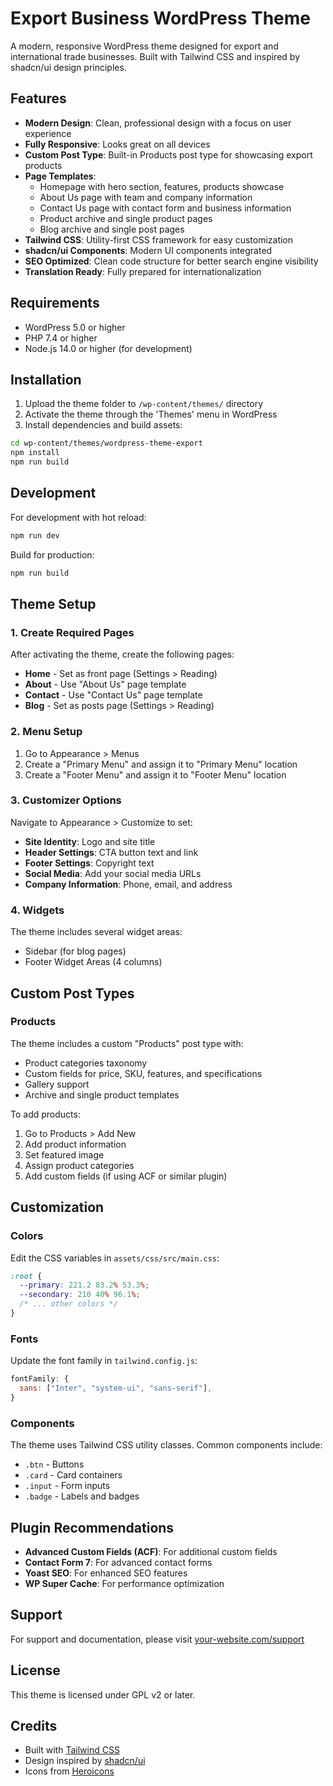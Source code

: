 # Export Business WordPress Theme

A modern, responsive WordPress theme designed for export and international trade businesses. Built with Tailwind CSS and inspired by shadcn/ui design principles.

## Features

- **Modern Design**: Clean, professional design with a focus on user experience
- **Fully Responsive**: Looks great on all devices
- **Custom Post Type**: Built-in Products post type for showcasing export products
- **Page Templates**: 
  - Homepage with hero section, features, products showcase
  - About Us page with team and company information
  - Contact Us page with contact form and business information
  - Product archive and single product pages
  - Blog archive and single post pages
- **Tailwind CSS**: Utility-first CSS framework for easy customization
- **shadcn/ui Components**: Modern UI components integrated
- **SEO Optimized**: Clean code structure for better search engine visibility
- **Translation Ready**: Fully prepared for internationalization

## Requirements

- WordPress 5.0 or higher
- PHP 7.4 or higher
- Node.js 14.0 or higher (for development)

## Installation

1. Upload the theme folder to `/wp-content/themes/` directory
2. Activate the theme through the 'Themes' menu in WordPress
3. Install dependencies and build assets:

```bash
cd wp-content/themes/wordpress-theme-export
npm install
npm run build
```

## Development

For development with hot reload:

```bash
npm run dev
```

Build for production:

```bash
npm run build
```

## Theme Setup

### 1. Create Required Pages

After activating the theme, create the following pages:

- **Home** - Set as front page (Settings > Reading)
- **About** - Use "About Us" page template
- **Contact** - Use "Contact Us" page template
- **Blog** - Set as posts page (Settings > Reading)

### 2. Menu Setup

1. Go to Appearance > Menus
2. Create a "Primary Menu" and assign it to "Primary Menu" location
3. Create a "Footer Menu" and assign it to "Footer Menu" location

### 3. Customizer Options

Navigate to Appearance > Customize to set:

- **Site Identity**: Logo and site title
- **Header Settings**: CTA button text and link
- **Footer Settings**: Copyright text
- **Social Media**: Add your social media URLs
- **Company Information**: Phone, email, and address

### 4. Widgets

The theme includes several widget areas:

- Sidebar (for blog pages)
- Footer Widget Areas (4 columns)

## Custom Post Types

### Products

The theme includes a custom "Products" post type with:

- Product categories taxonomy
- Custom fields for price, SKU, features, and specifications
- Gallery support
- Archive and single product templates

To add products:

1. Go to Products > Add New
2. Add product information
3. Set featured image
4. Assign product categories
5. Add custom fields (if using ACF or similar plugin)

## Customization

### Colors

Edit the CSS variables in `assets/css/src/main.css`:

```css
:root {
  --primary: 221.2 83.2% 53.3%;
  --secondary: 210 40% 96.1%;
  /* ... other colors */
}
```

### Fonts

Update the font family in `tailwind.config.js`:

```javascript
fontFamily: {
  sans: ["Inter", "system-ui", "sans-serif"],
}
```

### Components

The theme uses Tailwind CSS utility classes. Common components include:

- `.btn` - Buttons
- `.card` - Card containers
- `.input` - Form inputs
- `.badge` - Labels and badges

## Plugin Recommendations

- **Advanced Custom Fields (ACF)**: For additional custom fields
- **Contact Form 7**: For advanced contact forms
- **Yoast SEO**: For enhanced SEO features
- **WP Super Cache**: For performance optimization

## Support

For support and documentation, please visit [your-website.com/support](https://your-website.com/support)

## License

This theme is licensed under GPL v2 or later.

## Credits

- Built with [Tailwind CSS](https://tailwindcss.com/)
- Design inspired by [shadcn/ui](https://ui.shadcn.com/)
- Icons from [Heroicons](https://heroicons.com/)